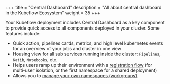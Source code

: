 +++
title = "Central Dashboard"
description = "All about central dashboard in the Kubeflow Ecosystem"
weight = 35
+++

Your Kubeflow deployment includes Central Dashboard as a key component to provide quick access to all components deployed in your cluster. Some features include:
- Quick action, pipelines cards, metrics, and high level kubernetes events for an overview of your jobs and cluster in one view
- Housing view for all sub services running inside the cluster: `Pipelines`, `Katib`, `Notebooks`, etc.
- Helps users ramp up their environment with a [registration flow](/docs/central-dash/registration-flow/) (for multi-user isolation, or the first namespace for a shared deployment)
- Allows you to [manage your own namespaces (workgroups)](/docs/other-guides/multi-user-overview.md).

